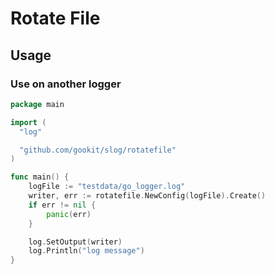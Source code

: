# Rotate File

## Usage

### Use on another logger

```go
package main

import (
  "log"

  "github.com/gookit/slog/rotatefile"
)

func main() {
	logFile := "testdata/go_logger.log"
	writer, err := rotatefile.NewConfig(logFile).Create()
	if err != nil {
		panic(err) 
	}

	log.SetOutput(writer)
	log.Println("log message")
}
```
